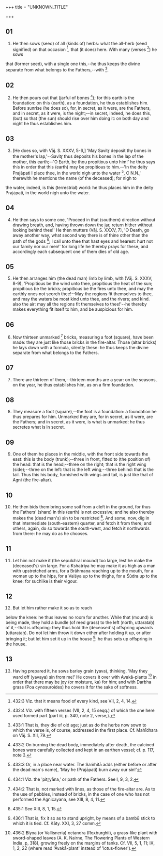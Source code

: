 +++
title = "UNKNOWN_TITLE"

+++


## 01
1. He then sows (seed) of all (kinds of) herbs: what the all-herb (seed signified) on that occasion [^fn_1147], that (it does) here. With many (verses [^fn_1148]) he sows

[^fn_1147]: 432:3 Viz. that it means food of every kind, see VII, 2, 4, 14.

[^fn_1148]: 432:4 Viz. with fifteen verses (VII, 2, 4, 15 seqq.) of which the one here used formed part (part iii, p. 340, note 2, verse,).

that (former seed), with a single one this,--he thus keeps the divine separate from what belongs to the Fathers,--with [^fn_1149].

[^fn_1149]: 433:1 That is, they die of old age; just as do the herbs now sown to which the verse is, of course, addressed in the first place. Cf. Mahīdhara on Vāj. S. XII, 79.

## 02
2. He then pours out that (jarful of bones [^fn_1150]); for this earth is the foundation: on this (earth), as a foundation, he thus establishes him. Before sunrise (he does so), for, in secret, as it were, are the Fathers, and in secret, as it were, is the night;--in secret, indeed, he does this, (but) so that (the sun) should rise over him doing it: on both day and night he thus establishes him.

[^fn_1150]: 433:2 On burning the dead body, immediately after death, the calcined bones were carefully collected and kept in an earthen vessel; cf. p. 117, note 3.

## 03
3. [He does so, with Vāj. S. XXXV, 5-6,] 'May Savitr̥ deposit thy bones in the mother's lap,'--Savitr̥ thus deposits his bones in the lap of the mother, this earth;--'O Earth, be thou propitious unto him!' he thus says this in order that this (earth) may be propitious to him.--'In the deity Prajāpati I place thee, in the world nigh unto the water [^fn_1151], O N.N.,' therewith he mentions the name (of the deceased); for nigh to

[^fn_1151]: 433:3 Or, in a place near water. The Saṁhitā adds (either before or after the dead man's name), 'May he (Prajāpati) burn away our sin!'

the water, indeed, is this (terrestrial) world: he thus places him in the deity Prajāpati, in the world nigh unto the water.

## 04
4. He then says to some one, 'Proceed in that (southern) direction without drawing breath, and, having thrown down the jar, return hither without looking behind thee!' He then mutters (Vāj. S. XXXV, 7), 'O Death, go away another way, what second way there is of thine other than the path of the gods [^fn_1152]; I call unto thee that hast eyes and hearest: hurt not our family nor our men!' for long life he thereby prays for these, and accordingly each subsequent one of them dies of old age.

[^fn_1152]: 434:1 Viz. the 'pitr̥yāna,' or path of the Fathers. See I, 9, 3, 2.

## 05
5. He then arranges him (the dead man) limb by limb, with (Vāj. S. XXXV, 8-9), 'Propitious be the wind unto thee, propitious the heat of the sun; propitious be the bricks; propitious be the fires unto thee, and may the earthly ones not scorch thee!--May the regions fit themselves to thee, and may the waters be most kind unto thee, and the rivers; and kind. also the air: may all the regions fit themselves to thee!'--he thereby makes everything fit itself to him, and be auspicious for him.

## 06
6. Now thirteen unmarked [^fn_1153] bricks, measuring a foot (square), have been made: they are just like those bricks in the fire-altar. Those (altar bricks) he lays down with a formula, silently these: he thus keeps the divine separate from what belongs to the Fathers.

[^fn_1153]: 434:2 That is, not marked with lines, as those of the fire-altar are. As to the use of pebbles, instead of bricks, in the case of one who has not performed the Agnicayana, see XIII, 8, 4, 11.

## 07
7. There are thirteen of them,--thirteen months are a year: on the seasons, on the year, he thus establishes him, as on a firm foundation.

## 08
8. They measure a foot (square),--the foot is a foundation: a foundation he thus prepares for him. Unmarked they are, for in secret, as it were, are the Fathers; and in secret, as it were, is what is unmarked: he thus secretes what is in secret.

## 09
9. One of them he places in the middle, with the front side towards the east: this is the body (trunk);--three in front, fitted to (the position of) the head: that is the head;--three on the right; that is the right wing (side);--three on the left: that is the left wing;--three behind: that is the tail. Thus this his body, furnished with wings and tail, is just like that of Agni (the fire-altar).

## 10
10. He then bids them bring some soil from a cleft in the ground, for thus the Fathers’ (share) in this (earth) is not excessive; and he also thereby makes the (dead man's) sin to be restricted [^fn_1154]. And some, now, dig in that intermediate (south-eastern) quarter, and fetch it from there; and others, again, do so towards the south-west, and fetch it northwards from there: he may do as he chooses.

[^fn_1154]: 435:1 See XIII, 8, 1, 15.

## 11
11. Let him not make it (the sepulchral mound) too large, lest he make the (deceased's) sin large. For a Kshatriya he may make it as high as a man with upstretched arms, for a Brāhmaṇa reaching up to the mouth, for a woman up to the hips, for a Vaiśya up to the thighs, for a Śūdra up to the knee; for suchlike is their vigour.

## 12
12. But let him rather make it so as to reach

below the knee: he thus leaves no room for another. While that (mound) is being made, they hold a bundle (of reed grass) to the left (north, uttarataḥ) of it,--that is offspring: they thus hold the (deceased's) offspring upwards (uttarataḥ). Do not let him throw it down either after holding it up, or after bringing it; but let him set it up in the house [^fn_1155]: he thus sets up offspring in the house.

[^fn_1155]: 436:1 That is, fix it so as to stand upright, by means of a bambū stick to which it is tied. Cf. Kāty. XXI, 3, 27 comm.

## 13
13. Having prepared it, he sows barley grain (yava), thinking, 'May they ward off (yavaya) sin from me!' He covers it over with Avakā-plants [^fn_1156] in order that there may be joy (or moisture, ka) for him; and with Darbha grass (Poa cynosuroides) he covers it for the sake of softness.

[^fn_1156]: 436:2 Blyxa (or Vallisneria) octandra (Roxburghii), a grass-like plant with sword-shaped leaves (A. K. Nairne, The Flowering Plants of Western India, p, 318), growing freely on the margins of tanks. Cf. VII, 5, 1, 11; IX, 1, 2, 22 (where read 'Avakā-plant' instead of 'lotus-flower').

